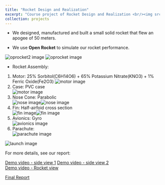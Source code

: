 ```yaml
---
title: "Rocket Design and Realization"
excerpt: "Course project of Rocket Design and Realization <br/><img src='/images/Rocket.jpg'>"
collection: projects
---
```


* We designed, manufactured and built a small solid rocket that flew an apogee of 50 meters.

* We use **Open Rocket** to simulate our rocket performance.  

![oprocket2 image](https://goroyeh56.github.io/images/openrocket2.png)
![oprocket image](https://goroyeh56.github.io/images/openrocket1.png)

* Rocket Assembly:  
1. Motor:  25% Sorbitol(C6H14O6) + 65% Potassium Nitrate(KNO3) + 1% Ferric Oxide(Fe2O3)
![motor image](https://goroyeh56.github.io/images/motor.jpg)
2. Case:  PVC case  
![motor image](https://goroyeh56.github.io/images/rocketassembly.jpg)
3. Nose Cone:  Parabolic  
![nose image](https://goroyeh56.github.io/images/nosecone.jpg)![nose image](https://goroyeh56.github.io/images/nosecone_cad.jpg)
4. Fin:  Half-airfoid cross section  
![fin image](https://goroyeh56.github.io/images/fin.jpg)![fin image](https://goroyeh56.github.io/images/fin_cross.jpg)
5. Avionics:  Gyro  
![avionics image](https://goroyeh56.github.io/images/avionics.jpg)
6. Parachute:  
![parachute image](https://goroyeh56.github.io/images/parachute.jpg)

![launch image](https://goroyeh56.github.io/images/launch.jpg)

For more details, see our report:  

[Demo video - side view 1](https://drive.google.com/file/d/1DRQaYvG6OddEeSuUU5OkVT5406UFMk0X/view?usp=sharing)
[Demo video - side view 2](https://drive.google.com/file/d/1Ox-HI4ju8XC_KOG9vMdGfkw5i-rLicDz/view?usp=sharing)  
[Demo video - Rocket view](https://drive.google.com/file/d/1P3r9UyAAKWnEoVzO7qutKHCu4u76cp3v/view?usp=sharing)  
 
[Final Report](https://drive.google.com/file/d/1cEQu_cGHtll56bnWa0JlFnLrQIc9aPeX/view?usp=sharing)  
